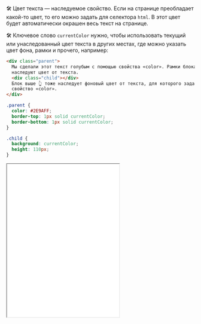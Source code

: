 🛠 Цвет текста — наследуемое свойство. Если на странице преобладает какой-то цвет, то его можно задать для селектора `html`. В этот цвет будет автоматически окрашен весь текст на странице.

🛠 Ключевое слово `currentColor` нужно, чтобы использовать текущий или унаследованный цвет текста в других местах, где можно указать цвет фона, рамки и прочего, например:

```html
<div class="parent">
  Мы сделали этот текст голубым с помощью свойства «color». Рамки блока
  наследуют цвет от текста.
  <div class="child"></div>
  Блок выше 👆 тоже наследует фоновый цвет от текста, для которого задано
  свойство «color».
</div>
```

```css
.parent {
  color: #2E9AFF;
  border-top: 1px solid currentColor;
  border-bottom: 1px solid currentColor;
}

.child {
  background: currentColor;
  height: 110px;
}
```

<iframe title="Текущий цвет" src="../demos/currentcolor/" height="410"></iframe>
